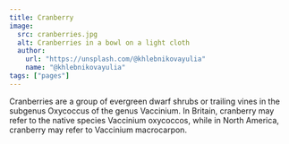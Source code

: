 ```yaml
---
title: Cranberry
image:
  src: cranberries.jpg
  alt: Cranberries in a bowl on a light cloth
  author:
    url: "https://unsplash.com/@khlebnikovayulia"
    name: "@khlebnikovayulia"
tags: ["pages"]
---
```

Cranberries are a group of evergreen dwarf shrubs or trailing vines in the subgenus Oxycoccus of the genus Vaccinium. In Britain, cranberry may refer to the native species Vaccinium oxycoccos, while in North America, cranberry may refer to Vaccinium macrocarpon.
